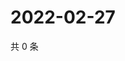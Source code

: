 # 2022-02-27

共 0 条

<!-- BEGIN WEIBO -->
<!-- 最后更新时间 Sun Feb 27 2022 18:15:51 GMT+0800 (China Standard Time) -->

<!-- END WEIBO -->
